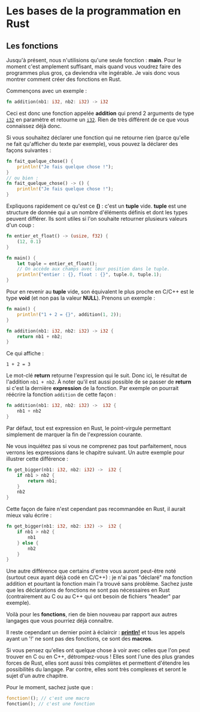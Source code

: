 # Les bases de la programmation en Rust

## Les fonctions

Jusqu'à présent, nous n'utilisions qu'une seule fonction : __main__. Pour le moment c'est amplement suffisant, mais quand vous voudrez faire des programmes plus gros, ça deviendra vite ingérable. Je vais donc vous montrer comment créer des fonctions en Rust.

Commençons avec un exemple :

```Rust
fn addition(nb1: i32, nb2: i32) -> i32
```

Ceci est donc une fonction appelée __addition__ qui prend 2 arguments de type [`i32`](https://doc.rust-lang.org/stable/std/primitive.i32.html) en paramètre et retourne un [`i32`](https://doc.rust-lang.org/stable/std/primitive.i32.html). Rien de très différent de ce que vous connaissez déjà donc.

Si vous souhaitez déclarer une fonction qui ne retourne rien (parce qu'elle ne fait qu'afficher du texte par exemple), vous pouvez la déclarer des façons suivantes :

```Rust
fn fait_quelque_chose() {
    println!("Je fais quelque chose !");
}
// ou bien :
fn fait_quelque_chose() -> () {
    println!("Je fais quelque chose !");
}
```

Expliquons rapidement ce qu'est ce __()__ : c'est un __tuple__ vide. __tuple__ est une structure de donnée qui a un nombre d'éléments définis et dont les types peuvent différer. Ils sont utiles si l'on souhaite retourner plusieurs valeurs d'un coup :

```rust
fn entier_et_float() -> (usize, f32) {
    (12, 0.1)
}

fn main() {
    let tuple = entier_et_float();
    // On accède aux champs avec leur position dans le tuple.
    println!("entier : {}, float : {}", tuple.0, tuple.1);
}
```

Pour en revenir au __tuple__ vide, son équivalent le plus proche en C/C++ est le type __void__ (et non pas la valeur __NULL__). Prenons un exemple :

```Rust
fn main() {
    println!("1 + 2 = {}", addition(1, 2));
}

fn addition(nb1: i32, nb2: i32) -> i32 {
    return nb1 + nb2;
}
```

Ce qui affiche :

```Shell
1 + 2 = 3
```

Le mot-clé __return__ retourne l'expression qui le suit. Donc ici, le résultat de l'addition `nb1 + nb2`. À noter qu'il est aussi possible de se passer de __return__ si c'est la dernière __expression__ de la fonction. Par exemple on pourrait réécrire la fonction `addition` de cette façon :

```Rust
fn addition(nb1: i32, nb2: i32) ->  i32 {
    nb1 + nb2
}
```

Par défaut, tout est expression en Rust, le point-virgule permettant simplement de marquer la fin de l'expression courante.

Ne vous inquiétez pas si vous ne comprenez pas tout parfaitement, nous verrons les expressions dans le chapitre suivant. Un autre exemple pour illustrer cette différence :

```Rust
fn get_bigger(nb1: i32, nb2: i32) ->  i32 {
    if nb1 > nb2 {
        return nb1;
    }
    nb2
}
```

Cette façon de faire n'est cependant pas recommandée en Rust, il aurait mieux valu écrire :

```Rust
fn get_bigger(nb1: i32, nb2: i32) ->  i32 {
    if nb1 > nb2 {
        nb1
    } else {
        nb2
    }
}
```

Une autre différence que certains d'entre vous auront peut-être noté (surtout ceux ayant déjà codé en C/C++) : je n'ai pas "déclaré" ma fonction addition et pourtant la fonction main l'a trouvé sans problème. Sachez juste que les déclarations de fonctions ne sont pas nécessaires en Rust (contrairement au C ou au C++ qui ont besoin de fichiers "header" par exemple).

Voilà pour les __fonctions__, rien de bien nouveau par rapport aux autres langages que vous pourriez déjà connaître.

Il reste cependant un dernier point à éclaircir : [__println!__](https://doc.rust-lang.org/stable/std/macro.println.html) et tous les appels ayant un '!' ne sont pas des fonctions, ce sont des __macros__.

Si vous pensez qu'elles ont quelque chose à voir avec celles que l'on peut trouver en C ou en C++, détrompez-vous ! Elles sont l'une des plus grandes forces de Rust, elles sont aussi très complètes et permettent d'étendre les possibilités du langage. Par contre, elles sont très complexes et seront le sujet d'un autre chapitre.

Pour le moment, sachez juste que :

```Rust
fonction!(); // c'est une macro
fonction(); // c'est une fonction
```
